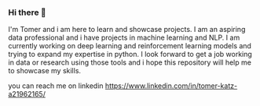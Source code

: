 ### Hi there 👋

I'm Tomer and i am here to learn and showcase projects. I am an aspiring data professional and i have projects in machine learning and NLP.
I am currently working on deep learning and reinforcement learning models and trying to expand my expertise in python.
I look forward to get a job working in data or research using those tools and i hope this repository will help me to showcase my skills.

you can reach me on linkedin https://www.linkedin.com/in/tomer-katz-a21962165/

<!--


Here are some ideas to get you started:

- 🔭 I’m currently working on ...
- 🌱 I’m currently learning ...
- 👯 I’m looking to collaborate on ...
- 🤔 I’m looking for help with ...
- 💬 Ask me about ...
- 📫 How to reach me: ...
- 😄 Pronouns: ...
- ⚡ Fun fact: ...
-->
